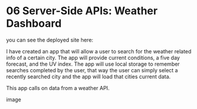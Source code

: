 # 06 Server-Side APIs: Weather Dashboard

you can see the deployed site here: 


I have created an app that will allow a user to search for the weather related info of a certain city. The app will provide current conditions, a five day forecast, and the UV index. The app will use local storage to remember searches completed by the user, that way the user can simply select a recently searched city and the app will load that cities current data. 


This app calls on data from a weather API. 

image


